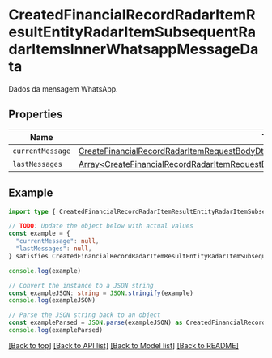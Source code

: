 
# CreatedFinancialRecordRadarItemResultEntityRadarItemSubsequentRadarItemsInnerWhatsappMessageData

Dados da mensagem WhatsApp.

## Properties

Name | Type
------------ | -------------
`currentMessage` | [CreateFinancialRecordRadarItemRequestBodyDtoWhatsappMessageDataCurrentMessage](CreateFinancialRecordRadarItemRequestBodyDtoWhatsappMessageDataCurrentMessage.md)
`lastMessages` | [Array&lt;CreateFinancialRecordRadarItemRequestBodyDtoWhatsappMessageDataLastMessagesInner&gt;](CreateFinancialRecordRadarItemRequestBodyDtoWhatsappMessageDataLastMessagesInner.md)

## Example

```typescript
import type { CreatedFinancialRecordRadarItemResultEntityRadarItemSubsequentRadarItemsInnerWhatsappMessageData } from '@usesofia/pegasus-core-api-sdk'

// TODO: Update the object below with actual values
const example = {
  "currentMessage": null,
  "lastMessages": null,
} satisfies CreatedFinancialRecordRadarItemResultEntityRadarItemSubsequentRadarItemsInnerWhatsappMessageData

console.log(example)

// Convert the instance to a JSON string
const exampleJSON: string = JSON.stringify(example)
console.log(exampleJSON)

// Parse the JSON string back to an object
const exampleParsed = JSON.parse(exampleJSON) as CreatedFinancialRecordRadarItemResultEntityRadarItemSubsequentRadarItemsInnerWhatsappMessageData
console.log(exampleParsed)
```

[[Back to top]](#) [[Back to API list]](../README.md#api-endpoints) [[Back to Model list]](../README.md#models) [[Back to README]](../README.md)


